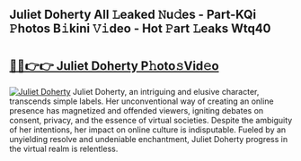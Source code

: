 ## Juliet Doherty All 𝙻eaked 𝙽u𝚍es - Part-KQi 𝙿hotos B𝚒kini 𝚅𝚒deo - Hot 𝙿art 𝙻eaks Wtq40

# <h2><a href="http://ld2pmcr.urlbe.top/?page=Juliet+Doherty">🔗🔗👉👉 Juliet Doherty P𝚑oto𝚜Vid𝚎o</a></h2>

[![Juliet Doherty](https://i.imgur.com/eBuTRDB.gif)](http://ld2pmcr.urlbe.top/?page=Juliet+Doherty)
Juliet Doherty, an intriguing and elusive character, transcends simple labels. Her unconventional way of creating an online presence has magnetized and offended viewers, igniting debates on consent, privacy, and the essence of virtual societies. Despite the ambiguity of her intentions, her impact on online culture is indisputable. Fueled by an unyielding resolve and undeniable enchantment, Juliet Doherty progress in the virtual realm is relentless.

